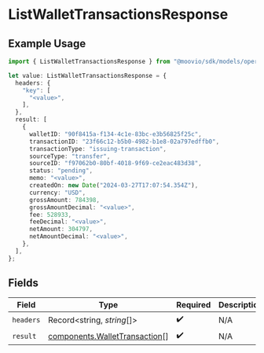 # ListWalletTransactionsResponse

## Example Usage

```typescript
import { ListWalletTransactionsResponse } from "@moovio/sdk/models/operations";

let value: ListWalletTransactionsResponse = {
  headers: {
    "key": [
      "<value>",
    ],
  },
  result: [
    {
      walletID: "90f8415a-f134-4c1e-83bc-e3b56825f25c",
      transactionID: "23f66c12-b5b0-4982-b1e8-02a797edffb0",
      transactionType: "issuing-transaction",
      sourceType: "transfer",
      sourceID: "f97062b0-80bf-4018-9f69-ce2eac483d38",
      status: "pending",
      memo: "<value>",
      createdOn: new Date("2024-03-27T17:07:54.354Z"),
      currency: "USD",
      grossAmount: 784398,
      grossAmountDecimal: "<value>",
      fee: 528933,
      feeDecimal: "<value>",
      netAmount: 304797,
      netAmountDecimal: "<value>",
    },
  ],
};
```

## Fields

| Field                                                                          | Type                                                                           | Required                                                                       | Description                                                                    |
| ------------------------------------------------------------------------------ | ------------------------------------------------------------------------------ | ------------------------------------------------------------------------------ | ------------------------------------------------------------------------------ |
| `headers`                                                                      | Record<string, *string*[]>                                                     | :heavy_check_mark:                                                             | N/A                                                                            |
| `result`                                                                       | [components.WalletTransaction](../../models/components/wallettransaction.md)[] | :heavy_check_mark:                                                             | N/A                                                                            |